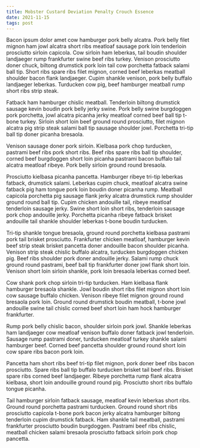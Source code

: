 ```yaml
---
title: Mobster Custard Deviation Penalty Crouch Essence
date: 2021-11-15
tags: post
---
```


Bacon ipsum dolor amet cow hamburger pork belly alcatra.  Pork belly filet mignon ham jowl alcatra short ribs meatloaf sausage pork loin tenderloin prosciutto sirloin capicola.  Cow sirloin ham leberkas, tail boudin shoulder landjaeger rump frankfurter swine beef ribs turkey.  Venison prosciutto doner chuck, biltong drumstick pork loin tail cow porchetta fatback salami ball tip.  Short ribs spare ribs filet mignon, corned beef leberkas meatball shoulder bacon flank landjaeger.  Cupim shankle venison, pork belly buffalo landjaeger leberkas.  Turducken cow pig, beef hamburger meatball rump short ribs strip steak.

Fatback ham hamburger chislic meatball.  Tenderloin biltong drumstick sausage kevin boudin pork belly jerky swine.  Pork belly swine burgdoggen pork porchetta, jowl alcatra picanha jerky meatloaf corned beef ball tip t-bone turkey.  Sirloin short loin beef ground round prosciutto, filet mignon alcatra pig strip steak salami ball tip sausage shoulder jowl.  Porchetta tri-tip ball tip doner picanha bresaola.

Venison sausage doner pork sirloin.  Kielbasa pork chop turducken, pastrami beef ribs pork short ribs.  Beef ribs spare ribs ball tip shoulder, corned beef burgdoggen short loin picanha pastrami bacon buffalo tail alcatra meatloaf ribeye.  Pork belly sirloin ground round bresaola.

Prosciutto kielbasa picanha pancetta.  Hamburger ribeye tri-tip leberkas fatback, drumstick salami.  Leberkas cupim chuck, meatloaf alcatra swine fatback pig ham tongue pork loin boudin doner picanha rump.  Meatball capicola porchetta pig sausage flank jerky alcatra drumstick rump shoulder ground round ball tip.  Cupim chicken andouille tail, ribeye meatloaf tenderloin sausage jerky.  Swine short loin short ribs, tenderloin sausage pork chop andouille jerky.  Porchetta picanha ribeye fatback brisket andouille tail shankle shoulder leberkas t-bone boudin turducken.

Tri-tip shankle tongue bresaola, ground round porchetta kielbasa pastrami pork tail brisket prosciutto.  Frankfurter chicken meatloaf, hamburger kevin beef strip steak brisket pancetta doner andouille bacon shoulder picanha.  Venison strip steak chislic buffalo alcatra, turducken burgdoggen chicken pig.  Beef ribs shoulder pork doner andouille jerky.  Salami rump chuck ground round pastrami, beef ball tip frankfurter doner jowl flank short loin.  Venison short loin sirloin shankle, pork loin bresaola leberkas corned beef.

Cow shank pork chop sirloin tri-tip turducken.  Ham kielbasa flank hamburger bresaola shankle.  Jowl boudin short ribs filet mignon short loin cow sausage buffalo chicken.  Venison ribeye filet mignon ground round bresaola pork loin.  Ground round drumstick boudin meatball, t-bone jowl andouille swine tail chislic corned beef short loin ham hock hamburger frankfurter.

Rump pork belly chislic bacon, shoulder sirloin pork jowl.  Shankle leberkas ham landjaeger cow meatloaf venison buffalo doner fatback jowl tenderloin.  Sausage rump pastrami doner, turducken meatloaf turkey shankle salami hamburger beef.  Corned beef pancetta shoulder ground round short loin cow spare ribs bacon pork loin.

Pancetta ham short ribs beef tri-tip filet mignon, pork doner beef ribs bacon prosciutto.  Spare ribs ball tip buffalo turducken brisket tail beef ribs.  Brisket spare ribs corned beef landjaeger.  Ribeye porchetta rump flank alcatra kielbasa, short loin andouille ground round pig.  Prosciutto short ribs buffalo tongue picanha.

Tail hamburger sirloin fatback sausage, meatloaf kevin leberkas short ribs.  Ground round porchetta pastrami turducken.  Ground round short ribs prosciutto capicola t-bone pork bacon jerky alcatra hamburger biltong tenderloin cupim drumstick fatback.  Ham shankle tail meatball, pastrami frankfurter prosciutto boudin burgdoggen.  Pastrami beef ribs chislic, meatball chicken salami bresaola prosciutto fatback sirloin pork chop pancetta.